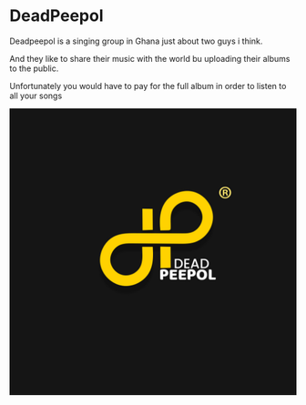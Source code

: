 <h1>DeadPeepol</h1>
<p>Deadpeepol is a singing group in Ghana just about two guys i think.</p>
<p>And they like to share their music with the world bu uploading their albums to the public.</p>
<p>Unfortunately you would have to pay for the full album in order to listen to all your songs</p>
<img src="ppp.jpeg">